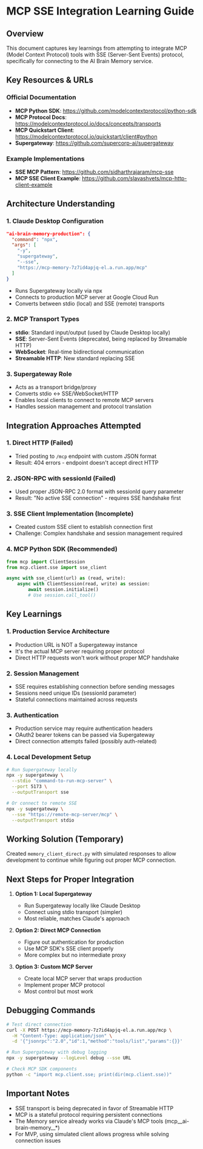 # MCP SSE Integration Learning Guide

## Overview
This document captures key learnings from attempting to integrate MCP (Model Context Protocol) tools with SSE (Server-Sent Events) protocol, specifically for connecting to the AI Brain Memory service.

## Key Resources & URLs

### Official Documentation
- **MCP Python SDK**: https://github.com/modelcontextprotocol/python-sdk
- **MCP Protocol Docs**: https://modelcontextprotocol.io/docs/concepts/transports
- **MCP Quickstart Client**: https://modelcontextprotocol.io/quickstart/client#python
- **Supergateway**: https://github.com/supercorp-ai/supergateway

### Example Implementations
- **SSE MCP Pattern**: https://github.com/sidharthrajaram/mcp-sse
- **MCP SSE Client Example**: https://github.com/slavashvets/mcp-http-client-example

## Architecture Understanding

### 1. Claude Desktop Configuration
```json
"ai-brain-memory-production": {
  "command": "npx",
  "args": [
    "-y",
    "supergateway",
    "--sse",
    "https://mcp-memory-7z7id4apjq-el.a.run.app/mcp"
  ]
}
```
- Runs Supergateway locally via npx
- Connects to production MCP server at Google Cloud Run
- Converts between stdio (local) and SSE (remote) transports

### 2. MCP Transport Types
- **stdio**: Standard input/output (used by Claude Desktop locally)
- **SSE**: Server-Sent Events (deprecated, being replaced by Streamable HTTP)
- **WebSocket**: Real-time bidirectional communication
- **Streamable HTTP**: New standard replacing SSE

### 3. Supergateway Role
- Acts as a transport bridge/proxy
- Converts stdio ↔ SSE/WebSocket/HTTP
- Enables local clients to connect to remote MCP servers
- Handles session management and protocol translation

## Integration Approaches Attempted

### 1. Direct HTTP (Failed)
- Tried posting to `/mcp` endpoint with custom JSON format
- Result: 404 errors - endpoint doesn't accept direct HTTP

### 2. JSON-RPC with sessionId (Failed)
- Used proper JSON-RPC 2.0 format with sessionId query parameter
- Result: "No active SSE connection" - requires SSE handshake first

### 3. SSE Client Implementation (Incomplete)
- Created custom SSE client to establish connection first
- Challenge: Complex handshake and session management required

### 4. MCP Python SDK (Recommended)
```python
from mcp import ClientSession
from mcp.client.sse import sse_client

async with sse_client(url) as (read, write):
    async with ClientSession(read, write) as session:
        await session.initialize()
        # Use session.call_tool()
```

## Key Learnings

### 1. Production Service Architecture
- Production URL is NOT a Supergateway instance
- It's the actual MCP server requiring proper protocol
- Direct HTTP requests won't work without proper MCP handshake

### 2. Session Management
- SSE requires establishing connection before sending messages
- Sessions need unique IDs (sessionId parameter)
- Stateful connections maintained across requests

### 3. Authentication
- Production service may require authentication headers
- OAuth2 bearer tokens can be passed via Supergateway
- Direct connection attempts failed (possibly auth-related)

### 4. Local Development Setup
```bash
# Run Supergateway locally
npx -y supergateway \
  --stdio "command-to-run-mcp-server" \
  --port 5173 \
  --outputTransport sse

# Or connect to remote SSE
npx -y supergateway \
  --sse "https://remote-mcp-server/mcp" \
  --outputTransport stdio
```

## Working Solution (Temporary)
Created `memory_client_direct.py` with simulated responses to allow development to continue while figuring out proper MCP connection.

## Next Steps for Proper Integration

1. **Option 1: Local Supergateway**
   - Run Supergateway locally like Claude Desktop
   - Connect using stdio transport (simpler)
   - Most reliable, matches Claude's approach

2. **Option 2: Direct MCP Connection**
   - Figure out authentication for production
   - Use MCP SDK's SSE client properly
   - More complex but no intermediate proxy

3. **Option 3: Custom MCP Server**
   - Create local MCP server that wraps production
   - Implement proper MCP protocol
   - Most control but most work

## Debugging Commands

```bash
# Test direct connection
curl -X POST https://mcp-memory-7z7id4apjq-el.a.run.app/mcp \
  -H "Content-Type: application/json" \
  -d '{"jsonrpc":"2.0","id":1,"method":"tools/list","params":{}}'

# Run Supergateway with debug logging
npx -y supergateway --logLevel debug --sse URL

# Check MCP SDK components
python -c "import mcp.client.sse; print(dir(mcp.client.sse))"
```

## Important Notes
- SSE transport is being deprecated in favor of Streamable HTTP
- MCP is a stateful protocol requiring persistent connections
- The Memory service already works via Claude's MCP tools (mcp__ai-brain-memory__*)
- For MVP, using simulated client allows progress while solving connection issues